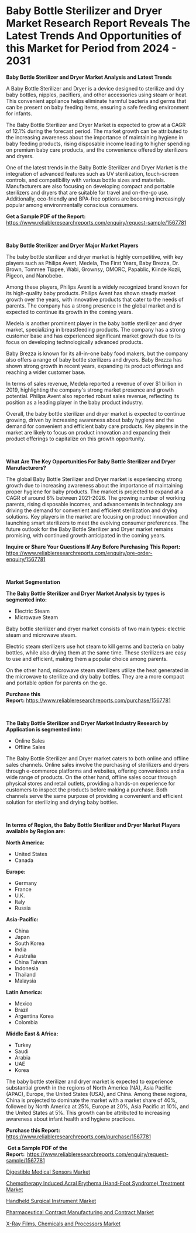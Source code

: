 <p><h1>Baby Bottle Sterilizer and Dryer Market Research Report Reveals The Latest Trends And Opportunities of this Market for Period from 2024 - 2031</h1></p><p><strong>Baby Bottle Sterilizer and Dryer Market Analysis and Latest Trends</strong></p>
<p><p>A Baby Bottle Sterilizer and Dryer is a device designed to sterilize and dry baby bottles, nipples, pacifiers, and other accessories using steam or heat. This convenient appliance helps eliminate harmful bacteria and germs that can be present on baby feeding items, ensuring a safe feeding environment for infants. </p><p>The Baby Bottle Sterilizer and Dryer Market is expected to grow at a CAGR of 12.1% during the forecast period. The market growth can be attributed to the increasing awareness about the importance of maintaining hygiene in baby feeding products, rising disposable income leading to higher spending on premium baby care products, and the convenience offered by sterilizers and dryers.</p><p>One of the latest trends in the Baby Bottle Sterilizer and Dryer Market is the integration of advanced features such as UV sterilization, touch-screen controls, and compatibility with various bottle sizes and materials. Manufacturers are also focusing on developing compact and portable sterilizers and dryers that are suitable for travel and on-the-go use. Additionally, eco-friendly and BPA-free options are becoming increasingly popular among environmentally conscious consumers.</p></p>
<p><strong>Get a Sample PDF of the Report:&nbsp;</strong> <a href="https://www.reliableresearchreports.com/enquiry/request-sample/1567781">https://www.reliableresearchreports.com/enquiry/request-sample/1567781</a></p>
<p>&nbsp;</p>
<p><strong>Baby Bottle Sterilizer and Dryer Major Market Players</strong></p>
<p><p>The baby bottle sterilizer and dryer market is highly competitive, with key players such as Philips Avent, Medela, The First Years, Baby Brezza, Dr. Brown, Tommee Tippee, Wabi, Grownsy, OMORC, Papablic, Kiinde Kozii, Pigeon, and Nanobebe. </p><p>Among these players, Philips Avent is a widely recognized brand known for its high-quality baby products. Philips Avent has shown steady market growth over the years, with innovative products that cater to the needs of parents. The company has a strong presence in the global market and is expected to continue its growth in the coming years.</p><p>Medela is another prominent player in the baby bottle sterilizer and dryer market, specializing in breastfeeding products. The company has a strong customer base and has experienced significant market growth due to its focus on developing technologically advanced products.</p><p>Baby Brezza is known for its all-in-one baby food makers, but the company also offers a range of baby bottle sterilizers and dryers. Baby Brezza has shown strong growth in recent years, expanding its product offerings and reaching a wider customer base.</p><p>In terms of sales revenue, Medela reported a revenue of over $1 billion in 2019, highlighting the company's strong market presence and growth potential. Philips Avent also reported robust sales revenue, reflecting its position as a leading player in the baby product industry.</p><p>Overall, the baby bottle sterilizer and dryer market is expected to continue growing, driven by increasing awareness about baby hygiene and the demand for convenient and efficient baby care products. Key players in the market are likely to focus on product innovation and expanding their product offerings to capitalize on this growth opportunity.</p></p>
<p>&nbsp;</p>
<p><strong>What Are The Key Opportunities For Baby Bottle Sterilizer and Dryer Manufacturers?</strong></p>
<p><p>The global Baby Bottle Sterilizer and Dryer market is experiencing strong growth due to increasing awareness about the importance of maintaining proper hygiene for baby products. The market is projected to expand at a CAGR of around 6% between 2021-2026. The growing number of working parents, rising disposable incomes, and advancements in technology are driving the demand for convenient and efficient sterilization and drying solutions. Key players in the market are focusing on product innovation and launching smart sterilizers to meet the evolving consumer preferences. The future outlook for the Baby Bottle Sterilizer and Dryer market remains promising, with continued growth anticipated in the coming years.</p></p>
<p><strong>Inquire or Share Your Questions If Any Before Purchasing This Report:</strong> <a href="https://www.reliableresearchreports.com/enquiry/pre-order-enquiry/1567781">https://www.reliableresearchreports.com/enquiry/pre-order-enquiry/1567781</a></p>
<p>&nbsp;</p>
<p><strong>Market Segmentation</strong></p>
<p><strong>The Baby Bottle Sterilizer and Dryer Market Analysis by types is segmented into:</strong></p>
<p><ul><li>Electric Steam</li><li>Microwave Steam</li></ul></p>
<p><p>Baby bottle sterilizer and dryer market consists of two main types: electric steam and microwave steam. </p><p>Electric steam sterilizers use hot steam to kill germs and bacteria on baby bottles, while also drying them at the same time. These sterilizers are easy to use and efficient, making them a popular choice among parents.</p><p>On the other hand, microwave steam sterilizers utilize the heat generated in the microwave to sterilize and dry baby bottles. They are a more compact and portable option for parents on the go.</p></p>
<p><strong>Purchase this Report:&nbsp;</strong><a href="https://www.reliableresearchreports.com/purchase/1567781">https://www.reliableresearchreports.com/purchase/1567781</a></p>
<p>&nbsp;</p>
<p><strong>The Baby Bottle Sterilizer and Dryer Market Industry Research by Application is segmented into:</strong></p>
<p><ul><li>Online Sales</li><li>Offline Sales</li></ul></p>
<p><p>The Baby Bottle Sterilizer and Dryer market caters to both online and offline sales channels. Online sales involve the purchasing of sterilizers and dryers through e-commerce platforms and websites, offering convenience and a wide range of products. On the other hand, offline sales occur through physical stores and retail outlets, providing a hands-on experience for customers to inspect the products before making a purchase. Both channels serve the same purpose of providing a convenient and efficient solution for sterilizing and drying baby bottles.</p></p>
<p>&nbsp;</p>
<p><strong>In terms of Region, the Baby Bottle Sterilizer and Dryer Market Players available by Region are:</strong></p>
<p>
    <p> <strong> North America: </strong>
        <ul>
            <li>United States</li>
            <li>Canada</li>
        </ul>
        </p> 
    <p> <strong> Europe: </strong>
        <ul>
            <li>Germany</li>
            <li>France</li>
            <li>U.K.</li>
            <li>Italy</li>
            <li>Russia</li>
        </ul>
        </p> 
    <p> <strong> Asia-Pacific: </strong>
        <ul>
            <li>China</li>
            <li>Japan</li>
            <li>South Korea</li>
            <li>India</li>
            <li>Australia</li>
            <li>China Taiwan</li>
            <li>Indonesia</li>
            <li>Thailand</li>
            <li>Malaysia</li>
        </ul>
        </p> 
    <p> <strong> Latin America: </strong>
        <ul>
            <li>Mexico</li>
            <li>Brazil</li>
            <li>Argentina Korea</li>
            <li>Colombia</li>
        </ul>
        </p> 
    <p> <strong> Middle East & Africa: </strong>
        <ul>
            <li>Turkey</li>
            <li>Saudi</li>
            <li>Arabia</li>
            <li>UAE</li>
            <li>Korea</li>
        </ul>
    </p>
    </p>
<p><p>The baby bottle sterilizer and dryer market is expected to experience substantial growth in the regions of North America (NA), Asia Pacific (APAC), Europe, the United States (USA), and China. Among these regions, China is projected to dominate the market with a market share of 40%, followed by North America at 25%, Europe at 20%, Asia Pacific at 10%, and the United States at 5%. This growth can be attributed to increasing awareness about infant health and hygiene practices.</p></p>
<p><strong>Purchase this Report: </strong><a href="https://www.reliableresearchreports.com/purchase/1567781">https://www.reliableresearchreports.com/purchase/1567781</a></p>
<p>&nbsp;<strong>Get a Sample PDF of the Report:&nbsp;&nbsp;</strong><a href="https://www.reliableresearchreports.com/enquiry/request-sample/1567781">https://www.reliableresearchreports.com/enquiry/request-sample/1567781</a></p>
<p><strong></strong></p>
<p><p><a href="https://medium.com/@emiliomartelli542/digestible-medical-sensors-market-competitive-analysis-market-trends-and-forecast-to-2031-c0ff1c069ae8">Digestible Medical Sensors Market</a></p><p><a href="https://medium.com/@darrensipes2023/chemotherapy-induced-acral-erythema-hand-foot-syndrome-treatment-market-share-evolution-and-7fd11c00d1ca">Chemotherapy Induced Acral Erythema (Hand-Foot Syndrome) Treatment Market</a></p><p><a href="https://medium.com/@kanew14036/handheld-surgical-instrument-market-share-evolution-and-market-growth-trends-2024-2031-9c82451853dd">Handheld Surgical Instrument Market</a></p><p><a href="https://medium.com/@kanew14036/pharmaceutical-contract-manufacturing-and-contract-market-comprehensive-assessment-by-type-6b03b2719cf7">Pharmaceutical Contract Manufacturing and Contract Market</a></p><p><a href="https://medium.com/@kanew14036/x-ray-films-chemicals-and-processors-market-trends-and-market-analysis-forecasted-for-period-49eb08f7f10a">X-Ray Films, Chemicals and Processors Market</a></p></p>